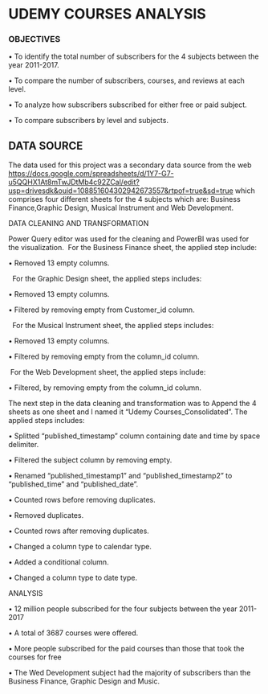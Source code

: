 # UDEMY COURSES ANALYSIS

### OBJECTIVES 

&#8226; To identify the total number of subscribers for the 4 subjects between the year 2011-2017. 

&#8226; To compare the number of subscribers, courses, and reviews at each level.

&#8226; To analyze how subscribers subscribed for either free or paid subject.

&#8226; To compare subscribers by level and subjects.

## DATA SOURCE

The data used for this project was a secondary data source from the web https://docs.google.com/spreadsheets/d/1Y7-G7-u5QQHX1At8mTwJDtMb4c92ZCal/edit?usp=drivesdk&ouid=108851604302942673557&rtpof=true&sd=true which comprises four different sheets for the 4 subjects which are: Business Finance,Graphic Design, Musical Instrument and Web Development. 

DATA CLEANING AND TRANSFORMATION

Power Query editor was used for the cleaning and PowerBI was used for the visualization.
&nbsp;For the Business Finance sheet, the applied step include:

&#8226; Removed 13 empty columns.

&nbsp; For the Graphic Design sheet, the applied steps includes:

&#8226; Removed 13 empty columns.

&#8226; Filtered by removing empty from Customer_id column.

&nbsp; For the Musical Instrument sheet, the applied steps includes:

&#8226; Removed 13 empty columns.

&#8226; Filtered by removing empty from the column_id column.

&nbsp;For the Web Development sheet, the applied steps include:

&#8226; Filtered, by removing empty from the column_id column.

The next step in the data cleaning and transformation was to Append the 4 sheets as one sheet and l named it “Udemy Courses_Consolidated”. The applied steps includes:

&#8226; Splitted “published_timestamp” column containing date and time by space delimiter.

&#8226; Filtered the subject column by removing empty.

&#8226; Renamed “published_timestamp1” and “published_timestamp2” to “published_time” and “published_date”.

&#8226; Counted rows before removing duplicates.

&#8226; Removed duplicates.

&#8226; Counted rows after removing duplicates.

&#8226; Changed a column type to calendar type.

&#8226; Added a conditional column.

&#8226; Changed a column type to date type.

ANALYSIS

&#8226; 12 million people subscribed for the four subjects between the year 2011-2017

&#8226; A total of 3687 courses were offered. 

&#8226; More people subscribed for the paid courses than those that took the courses for free

&#8226; The Wed Development subject had the majority of subscribers than the Business Finance, Graphic Design and Music.
